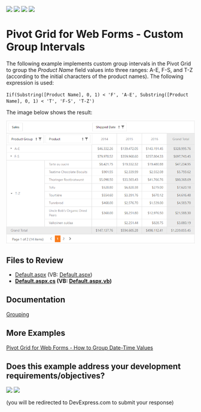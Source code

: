 <!-- default badges list -->
![](https://img.shields.io/endpoint?url=https://codecentral.devexpress.com/api/v1/VersionRange/128577020/22.1.7%2B)
[![](https://img.shields.io/badge/Open_in_DevExpress_Support_Center-FF7200?style=flat-square&logo=DevExpress&logoColor=white)](https://supportcenter.devexpress.com/ticket/details/T590073)
[![](https://img.shields.io/badge/📖_How_to_use_DevExpress_Examples-e9f6fc?style=flat-square)](https://docs.devexpress.com/GeneralInformation/403183)
[![](https://img.shields.io/badge/💬_Leave_Feedback-feecdd?style=flat-square)](#does-this-example-address-your-development-requirementsobjectives)
<!-- default badges end -->
# Pivot Grid for Web Forms - Custom Group Intervals

The following example implements custom group intervals in the Pivot Grid to group the _Product Name_ field values into three ranges: A-E, F-S, and T-Z (according to the initial characters of the product names). The following expression is used:

`Iif(Substring([Product Name], 0, 1) < 'F', 'A-E', Substring([Product Name], 0, 1) < 'T', 'F-S', 'T-Z')`

The image below shows the result:

![CustomGroupInterval](./images/customgroupinterval6958.png)

## Files to Review

* [Default.aspx](./CS/CustomGroupInterval/Default.aspx) (VB: [Default.aspx](./VB/CustomGroupInterval/Default.aspx))
* **[Default.aspx.cs](./CS/CustomGroupInterval/Default.aspx.cs) (VB: [Default.aspx.vb](./VB/CustomGroupInterval/Default.aspx.vb))**

## Documentation 

[Grouping](https://docs.devexpress.com/AspNet/7268/components/pivot-grid/data-shaping/grouping)

## More Examples 

[Pivot Grid for Web Forms - How to Group Date-Time Values](https://github.com/DevExpress-Examples/how-to-group-date-time-values-e1875)
<!-- feedback -->
## Does this example address your development requirements/objectives?

[<img src="https://www.devexpress.com/support/examples/i/yes-button.svg"/>](https://www.devexpress.com/support/examples/survey.xml?utm_source=github&utm_campaign=web-forms-pivot-grid-group-field-values-into-the-specified-intervals&~~~was_helpful=yes) [<img src="https://www.devexpress.com/support/examples/i/no-button.svg"/>](https://www.devexpress.com/support/examples/survey.xml?utm_source=github&utm_campaign=web-forms-pivot-grid-group-field-values-into-the-specified-intervals&~~~was_helpful=no)

(you will be redirected to DevExpress.com to submit your response)
<!-- feedback end -->
